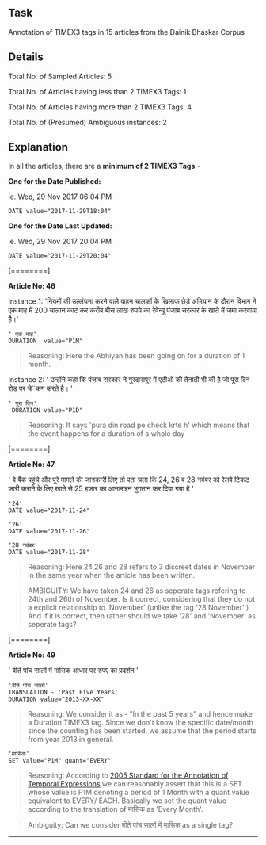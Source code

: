 ## Task 
Annotation of TIMEX3 tags in  15 articles from the Dainik Bhaskar Corpus 

## Details 

Total No. of Sampled Articles:  5 

Total No. of Articles having less than 2 TIMEX3 Tags:  1

Total No. of Articles having more than 2 TIMEX3 Tags:  4

Total No. of (Presumed) Ambiguous instances:  2

## Explanation 

In all the articles,  there are a **minimum of 2 TIMEX3 Tags** - 

**One for the Date Published:** 

ie.  Wed, 29 Nov 2017 06:04 PM
```
DATE value="2017-11-29T18:04"
```
**One for the Date Last Updated:**

ie.  Wed, 29 Nov 2017 20:04 PM
```
DATE value="2017-11-29T20:04"
```

[========]

**Article No: 46**

Instance 1:
'नियमों की उल्लंघना करने वाले वाहन चालकों के खिलाफ छेड़े अभियान के दौरान विभाग ने एक माह में 200 चालान काट कर करीब बीस लाख रुपये का रेवेन्यू पंजाब सरकार के खाते में जमा करवाया है।'

```
' एक माह'
DURATION  value="P1M"
```
> Reasoning:  Here the Abhiyan has been going on for a duration of 1 month.

Instance 2:
' उन्होंने कहा कि पंजाब सरकार ने गुरदासपुर में एटीओ की तैनाती भी की है जो पूरा दिन रोड पर चे¨कग करते है। '

```
' पूरा दिन'
 DURATION value="P1D"
 ```
 >Reasoning:  It says 'pura din road pe check krte h' which means that the event happens for a duration of a whole day
 


[========]

**Article No: 47**

' वे बैंक पहुंचे और पूरे मामले की जानकारी लिए तो पता चला कि 24, 26 व 28 नवंबर को रेलवे टिकट जारी कराने के लिए खाते से 25 हजार का आनलाइन भुगतान कर दिया गया है '

```
'24'
DATE value="2017-11-24"

'26'
DATE value="2017-11-26"

'28 नवंबर'
DATE value="2017-11-28"
```
>Reasoning:  Here 24,26 and 28 refers to 3 discreet dates in November  in the same year when the article has been written. 

>AMBIGUITY:  We have taken 24 and 26 as seperate tags refering to 24th and 26th of November. Is it correct, considering that they do not a explicit relationship to 'November' (unlike the tag '28 November' )
And if it is correct, then rather should we take '28' and 'November' as seperate tags?  


[========]

**Article No: 49**

'  बीते पांच सालों में मासिक आधार पर रुपए का प्रदर्शन '

```
'बीते पांच सालों'
TRANSLATION - 'Past Five Years'
DURATION value="2013-XX-XX"
```
> Reasoning: We consider it as - "In the past 5 years" and hence make a Duration TIMEX3 tag.  Since we don't know the specific date/month since the counting has been started, we assume that the period starts from year 2013 in general.

```
'मासिक'
SET value="P1M" quant="EVERY"
```
> Reasoning: According to [2005 Standard for the Annotation of 
Temporal Expressions](https://www.ldc.upenn.edu/sites/www.ldc.upenn.edu/files/english-timex2-guidelines-v0.1.pdf) we can reasonably assert that this is a SET whose value is P1M denoting a period of 1 Month with a quant value equivalent to EVERY/ EACH. Basically we set the quant value according to the translation of मासिक as 'Every Month'.

> Ambiguity: Can we consider  बीते पांच सालों में मासिक as a single tag? 

___

